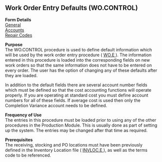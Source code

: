 ##  Work Order Entry Defaults (WO.CONTROL)

<PageHeader />

**Form Details**  
[ General ](WO-CONTROL-1/README.md)   
[ Accounts ](WO-CONTROL-2/README.md)   
[ Repair Codes ](WO-CONTROL-3/README.md)   

**Purpose**  
The WO.CONTROL procedure is used to define default information which will be used by the work order entry procedure ( [ WO.E ](WO-E/README.md) ). The information entered in this procedure is loaded into the corresponding fields on new work orders so that the same information does not have to be entered on every order. The user has the option of changing any of these defaults after they are loaded.   
  
In addition to the default fields there are several account number fields
which must be defined so that the cost accounting functions will operate
properly. If you are operating at standard cost you must define account
numbers for all of these fields. If average cost is used then only the
Completion Variance account needs to be defined.

**Frequency of Use**  
The entries in this procedure must be loaded prior to using any of the other
procedures in the Production Module. This is usually done as part of setting
up the system. The entries may be changed after that time as required.

**Prerequisites**  
The receiving, stocking and PO locations must have been previously defined in the Inventory Location file ( [ INVLOC.E ](../../../INV-OVERVIEW/INV-ENTRY/INVLOC-E/README.md) ), as well as the terms code to be referenced. 

<badge text= "Version 8.10.57" vertical="middle" />

<PageFooter />